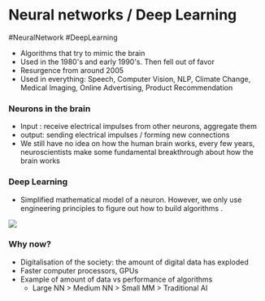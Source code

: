 # Neural networks / Deep Learning
#NeuralNetwork #DeepLearning
- Algorithms that try to mimic the brain
- Used in the 1980's and early 1990's. Then fell out of favor
- Resurgence from around 2005
- Used in everything: Speech, Computer Vision, NLP, Climate Change, Medical Imaging, Online Advertising, Product Recommendation

### Neurons in the brain
- Input : receive electrical impulses from other neurons, aggregate them
- output: sending electrical impulses / forming new connections
- We still have no idea on how the human brain works, every few years, neuroscientists make some fundamental breakthrough about how the brain works

### Deep Learning
- Simplified mathematical model of a neuron. However, we only use engineering principles to figure out how to build algorithms .


![](Pasted%20image%2020221202173802.png)


### Why now?
- Digitalisation of the society: the amount of digital data has exploded
- Faster computer processors, GPUs
- Example of amount of data vs performance of algorithms
	- Large NN > Medium NN > Small MM > Traditional AI